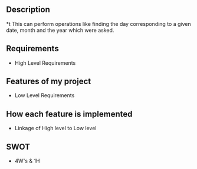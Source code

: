 ## Description
*t This can perform operations like finding the day corresponding to a given date, month and the year which were asked.
## Requirements
* High Level Requirements
## Features of my project
* Low Level Requirements
## How each feature is implemented
* Linkage of High level to Low level
## SWOT
* 4W's & 1H
